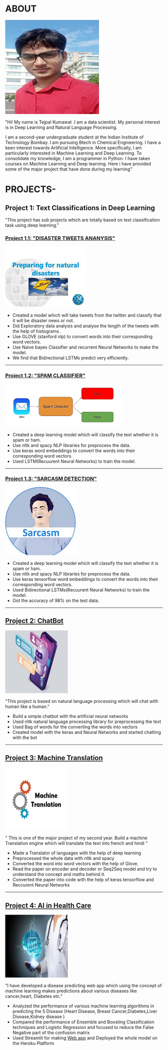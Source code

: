 
# ABOUT
 ![](/images/resize-1618382436454832916tejpal.png)
 
  "Hi! My name is Tejpal Kumawat .I am a data scientist. My personal interest is in Deep Learning and Natural Language Processing.

  I am a second-year undergraduate student at the Indian Institute of Technology Bombay. I am pursuing  Btech in Chemical Engineering.
  I have a keen interest towards Artificial Intelligence. More specifically, I am particularly interested in Machine Learning and Deep Learning.
  To consolidate my knowledge, I am a programmer in Python. I have taken courses on Machine Learning and Deep learning.
  Here i have provided some of the major project that have done during my learning"

# PROJECTS-

## Project 1:  Text Classifications in Deep Learning
"This project has sub projects which are totally based on text classification task using deep learning."

### [ Project 1.1: "DISASTER TWEETS ANANYSIS"](https://github.com/tejpal123456789/Natural-Language-Processing/blob/main/Diasaster_twitter_ananlysis.ipynb)
![](/images/disaster1.jpg)

 * Created a model which will take tweets from the twitter and classify that it will be disaster news or not.
 * Did Exploratory data analysis and analyse the length of the tweets with the help of histograms .
 * Use GLOVE (stanford nlp) to convert words into their corresponding word vectors.
 * Use Naive bayes Classifier and recurrent Neural Networks to make the model.
 * We find that Bidirectional LSTMs predict very efficiently.
 
 -------------------

### [ Project 1.2: "SPAM CLASSIFIER"](https://github.com/tejpal123456789/Natural-Language-Processing/blob/main/spam_classifer.ipynb)
 ![](/images/spam.jpg)

 * Created a deep learning model which will classify the text whether it is spam or ham.
 * Use nltk and spacy NLP libraries for preprocess the data.
 * Use keras word embeddings to convert the words into their corresponding word vectors.
 * Used LSTM(Recuurent Neural Networks) to train the model.

----------------------------
### [Project 1.3: "SARCASM DETECTION"](https://github.com/tejpal123456789/Natural-Language-Processing/blob/main/sarcasm_detection.ipynb)
![](/images/sarcasm.jpg)
 
 * Created a deep learning model which will classify the text whether it is spam or ham.
 * Use nltk and spacy NLP libraries for preprocess the data.
 * Use keras tensorflow word embeddings to convert the words into their corresponding word vectors.
 * Used Bidirectional LSTMs(Recuurent Neural Networks) to train the model.
 * Got the accuracy of 98% on the test data.
 
 -------------

## [Project 2:  ChatBot](https://github.com/tejpal123456789/Chatbot/blob/main/Chatbot.ipynb)
  ![](/images/resize-1618594701874869920chatbot2.jpg)
  
"This project is based on natural language processing which will chat with human like a human."

* Build a simple chatbot with the artificial neural networks
* Used nltk natural language processing library for preprocessing the text
* Used Bag of words for the converting the words into vectors
* Created model with the keras and Neural Networks and started chatting with the bot

--------------------

## [Project 3: Machine Translation](https://github.com/tejpal123456789/Machine-Translation/blob/main/english_french.ipynb)
![](/images/resize-16185953212137604552translator.png)

 " This is one of the major project of my second year. Build a machine Translation engine which will translate the text into french and hindi "
 
 * Made a Translator of languages with the help of deep learning
 * Preprocessed the whole data with nltk and spacy
 * Converted the word into word vectors with the help of Glove.
 * Read the paper on encoder and decoder or Seq2Seq model and try to understand the concept and maths behind it.
 * Converted the paper into code with the help of keras tensorflow and Reccurent Neural Networks

 -----------------------------------------------------------



## [Project 4: AI in Health Care](https://github.com/tejpal123456789/Implementation-of-ML-in-Health-Care-5-projects)
 
 ![](/images/resize-1618595582767751135heathcareai.jpg)
 
 "I have developed a disease predicting web app which using the concept of machine learning makes predictions about various diseases like cancer,heart, Diabetes etc."
 
 * Analyzed the performance of various machine learning algorithms in predicting the 5 Disease (Heart Disease,
  Breast Cancer,Diabetes,Liver Disease,Kidney disease )
 * Compared the performance of Ensemble and Boosting Classification techniques and Logistic Regression and focused to reduce the False Negative part of the confusion matrix
 * Used Streamlit for making [Web app](https://healthcare-app-prediction.herokuapp.com/) and Deployed the whole model on the Heroku Platform 



